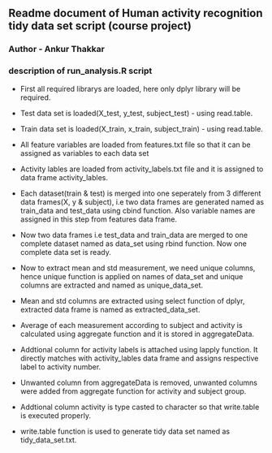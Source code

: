 
## Readme document of Human activity recognition tidy data set script (course project)
### Author - Ankur Thakkar
### description of run_analysis.R script

* First all required librarys are loaded, here only dplyr library will be required.

* Test data set is loaded(X_test, y_test, subject_test) - using read.table.

* Train data set is loaded(X_train, x_train, subject_train) - using read.table.

* All feature variables are loaded from features.txt file so that it can be assigned as variables to each data set

* Activity lables are loaded from activity_labels.txt file and it is assigned to data frame activity_lables.

* Each dataset(train & test) is merged into one seperately from 3 different data frames(X, y & subject), i.e two data frames are generated named as train_data and test_data using cbind function. Also variable names are assigned in this step from features data frame.

* Now two data frames i.e test_data and train_data are merged to one complete dataset named as data_set using rbind function. Now one complete data set is ready.

* Now to extract mean and std measurement, we need unique columns, hence unique function is applied on names of data_set and unique columns are extracted and named as unique_data_set.

* Mean and std columns are extracted using select function of dplyr, extracted data frame is named as extracted_data_set.

* Average of each measurement according to subject and activity is calculated using aggregate function and it is stored in aggregateData.

* Addtional column for activity labels is attached using lapply function. It directly matches with activity_lables data frame and assigns respective label to activity number.

* Unwanted column from aggregateData is removed, unwanted columns were added from aggregate function for activity and subject group.

* Addtional column activity is type casted to character so that write.table is executed properly.

* write.table function is used to generate tidy data set named as tidy_data_set.txt.
